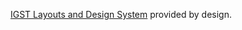 [IGST Layouts and Design System](https://www.figma.com/file/03RZEPwWfxU2qgRoIWB4na/IGST-Layouts-%26-System) provided by design.
